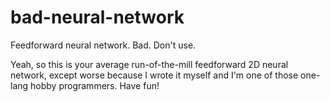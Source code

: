 # bad-neural-network
Feedforward neural network. Bad. Don't use.


Yeah, so this is your average run-of-the-mill feedforward 2D neural network, except worse because I wrote it myself and I'm one of those one-lang hobby programmers. Have fun!
